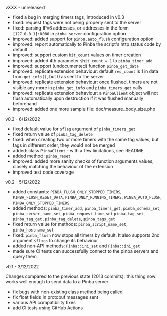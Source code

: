 vXXX - unreleased

* fixed a bug in merging timers tags, introduced in v0.3
* fixed: request tags were not being properly sent to the server
* fixed: parsing IPv6 addresses, or addresses in the form `[127.0.0.1]:8080` in `pinba_server` configuration option
* improved: added support for `pinba.auto_flush` configuration option
* improved: report automatically to Pinba the script's http status code by default
* improved: support custom `hit_count` values on timer creation
* improved: added 4th parameter `$hit_count = 1` to `pinba_timer_add`
* improved: support (undocumented) function `pinba_get_data`
* improved: replicate extension behaviour: default `req_count` is 1 in data from `get_info()`, but 0 as sent to the server
* improved: replicate extension behaviour: once flushed, timers are not visible any more in `pinba_get_info` and `pinba_timers_get` calls
* improved: replicate extension behaviour: a `PinbaClient` object will not flush automatically upon destruction if
  it was flushed manually beforehand
* improved: added one more sample file: doc/measure_body_size.php

v0.3 - 6/12/2022

* fixed default value for `$flag` argument of `pinba_timers_get`
* fixed return value of `pinba_tag_delete`
* fixed: when creating two or more timers with the same tag values, but tags in different order, they would not be merged
* added: class `PinbaClient` - with a few limitations, see README
* added method: `pinba_reset`
* improved: added more sanity checks of function arguments values, closely matching the behaviour of the extension
* improved test code coverage

v0.2 - 5/12/2022

* added constants: `PINBA_FLUSH_ONLY_STOPPED_TIMERS`, `PINBA_FLUSH_RESET_DATA`, `PINBA_ONLY_RUNNING_TIMERS`, `PINBA_AUTO_FLUSH`,
  `PINBA_ONLY_STOPPED_TIMERS`
* added methods: `pinba_timer_add`, `pinba_timers_get`, `pinba_schema_set`, `pinba_server_name_set`, `pinba_request_time_set`
  `pinba_tag_set`, `pinba_tag_get`, `pinba_tag_delete`, `pinba_tags_get`
* fixed return value for methods: `pinba_script_name_set`, `pinba_hostname_set`
* fixed: `pinba_flush` now stops all timers by default. It also supports 2nd argument `$flags` to change its behaviour
* added non-API methods: `Pinba::ini_set` and `Pinba::ini_get`
* made sure CI tests can successfully connect to the pinba servers and query them

v0.1 - 3/12/2022

Changes compared to the previous state (2013 commits): this thing now works well enough to send data to a Pinba server

* fix bugs with non-existing class method being called
* fix float fields in protobuf messages sent
* various API compatibility fixes
* add CI tests using GitHub Actions
